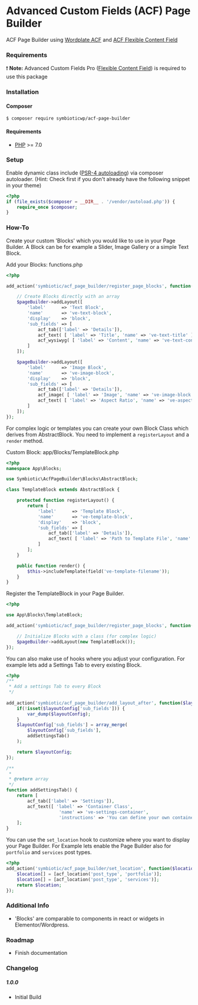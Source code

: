 # Advanced Custom Fields (ACF) Page Builder
ACF Page Builder using [Wordplate ACF](https://github.com/wordplate/acf) and [ACF Flexible Content Field](http://www.advancedcustomfields.com/add-ons/flexible-content-field/)

### Requirements

❗ **Note:** Advanced Custom Fields Pro ([Flexible Content Field](http://www.advancedcustomfields.com/add-ons/flexible-content-field/)) is required to use this package

### Installation

#### Composer

```shell
$ composer require symbioticwp/acf-page-builder
```

#### Requirements

* [PHP](http://php.net/manual/en/install.php) >= 7.0

### Setup

Enable dynamic class include ([PSR-4 autoloading](https://www.php-fig.org/psr/psr-4/))
via composer autoloader. (Hint: Check first if you don't already have the following 
snippet in your theme)

````php
<?php
if (file_exists($composer = __DIR__ . '/vendor/autoload.php')) {
    require_once $composer;
}
````

### How-To

Create your custom 'Blocks' which you would like to use in your Page Builder. 
A Block can be for example a Slider, Image Gallery or a simple Text Block.
 
Add your Blocks: functions.php
```php
<?php

add_action('symbiotic/acf_page_builder/register_page_blocks', function($pageBuilder) {

    // Create Blocks directly with an array
	$pageBuilder->addLayout([
		'label'      => 'Text Block',
		'name'       => 've-text-block',
		'display'    => 'block',
		'sub_fields' => [
			acf_tab(['label' => 'Details']),
			acf_text( [ 'label' => 'Title', 'name' => 've-text-title' ] ),
			acf_wysiwyg( [ 'label' => 'Content', 'name' => 've-text-content' ] ),
		]
	]);

	$pageBuilder->addLayout([
		'label'      => 'Image Block',
		'name'       => 've-image-block',
		'display'    => 'block',
		'sub_fields' => [
			acf_tab(['label' => 'Details']),
			acf_image( [ 'label' => 'Image', 'name' => 've-image-block' ] ),
			acf_text( [ 'label' => 'Aspect Ratio', 'name' => 've-aspect-ratio', 'default_value' => '16:9' ] ),
		]
	]);
});

```

For complex logic or templates you can create your own Block Class which derives from
AbstractBlock. You need to implement a `registerLayout` and a `render` method.

Custom Block: app/Blocks/TemplateBlock.php
```php
<?php
namespace App\Blocks;

use Symbiotic\AcfPageBuilder\Blocks\AbstractBlock;

class TemplateBlock extends AbstractBlock {

	protected function registerLayout() {
		return [
			'label'      => 'Template Block',
			'name'       => 've-template-block',
			'display'    => 'block',
			'sub_fields' => [
				acf_tab(['label' => 'Details']),
				acf_text( [ 'label' => 'Path to Template File', 'name' => 've-template-filename' ] ),
			]
		];
	}

	public function render() {
		$this->includeTemplate(field('ve-template-filename'));
	}
}
```

Register the TemplateBlock in your Page Builder.
```php
<?php

use App\Blocks\TemplateBlock;

add_action('symbiotic/acf_page_builder/register_page_blocks', function($pageBuilder) {

    // Initialize Blocks with a class (for complex logic)
	$pageBuilder->addLayout(new TemplateBlock());
});
```

You can also make use of hooks where you adjust your configuration.
For example lets add a Settings Tab to every existing Block.

```php
<?php
/**
 * Add a settings Tab to every Block
 */
 
add_action('symbiotic/acf_page_builder/add_layout_after', function($layoutConfig) {
	if(!isset($layoutConfig['sub_fields'])) {
		var_dump($layoutConfig);
	}
	$layoutConfig['sub_fields'] = array_merge(
		$layoutConfig['sub_fields'],
		addSettingsTab()
	);

	return $layoutConfig;
});

/**
 *
 * @return array
 */
function addSettingsTab() {
	return [
		acf_tab(['label' => 'Settings']),
		acf_text([ 'label' => 'Container Class',
		            'name' => 've-settings-container',
					'instructions' => 'You can define your own container classes which gets included in the Html Block Wrapper'])
	];
}
```

You can use the `set_location` hook to customize where you want to display
your Page Builder. For Example lets enable the Page Builder also for `portfolio` 
and `services` post types.

```php
<?php
add_action('symbiotic/acf_page_builder/set_location', function($location) {
	$location[] = [acf_location('post_type', 'portfolio')];
	$location[] = [acf_location('post_type', 'services')];
	return $location;
});
```

### Additional Info

* 'Blocks' are comparable to components in react or widgets in Elementor/Wordpress.


### Roadmap


* Finish documentation


### Changelog

##### 1.0.0

* Initial Build